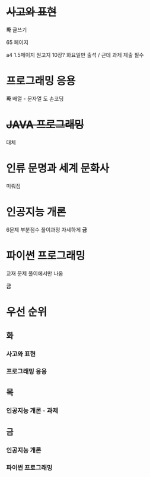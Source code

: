 # ~~사고와 표현~~

**화**
글쓰기

65 페이지

a4 1.5페이지 원고지 10장?
화요일만 출석 / 근데 과제 제출 필수
# 프로그래밍 응용
**화**
배열 - 문자열 도 손코딩
# ~~JAVA 프로그래밍~~ 
대체 
# 인류 문명과 세계 문화사
미뤄짐
# 인공지능 개론
6문제 부분점수 풀이과정 자세하게
**금**
# 파이썬 프로그래밍

교재 문제 풀이에서만 나옴

**금**

# 우선 순위

## 화
### 사고와 표현 
### 프로그래밍 응용
## 목 


### 인공지능 개론 - 과제
## 금

### 인공지능 개론 
### 파이썬 프로그래밍 
